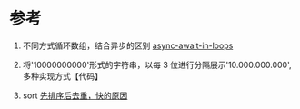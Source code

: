 # 参考

1. 不同方式循环数组，结合异步的区别 [async-await-in-loops](https://zellwk.com/blog/async-await-in-loops/)

2. 将'10000000000'形式的字符串，以每 3 位进行分隔展示'10.000.000.000',多种实现方式【代码】

3. sort [先排序后去重，快的原因](https://zhuanlan.zhihu.com/p/22469702)
